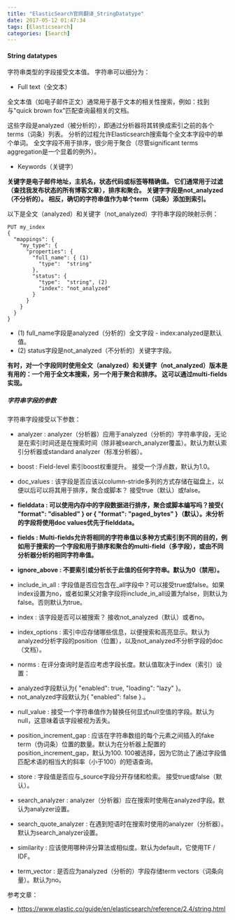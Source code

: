 ```yaml
---
title: "ElasticSearch官网翻译_StringDatatype"
date: 2017-05-12 01:47:34
tags: [Elasticsearch]
categories: [Search]
---
```


#### String datatypes

字符串类型的字段接受文本值。 字符串可以细分为：

- Full text（全文本）

全文本值（如电子邮件正文）通常用于基于文本的相关性搜索，例如：找到与"quick brown fox"匹配查询最相关的文档。

这些字段是analyzed（被分析的），即通过分析器将其转换成索引之前的各个terms（词条）列表。 分析的过程允许Elasticsearch搜索每个全文本字段中的单个单词。 全文字段不用于排序，很少用于聚合（尽管significant terms aggregation是一个显着的例外）。

- Keywords（关键字）

<b>关键字是电子邮件地址，主机名，状态代码或标签等精确值。 它们通常用于过滤（查找我发布状态的所有博客文章），排序和聚合。 关键字字段是not_analyzed（不分析的）。 相反，确切的字符串值作为单个term（词条）添加到索引。</b>

以下是全文（analyzed）和关键字（not_analyzed）字符串字段的映射示例：

```
PUT my_index
{
  "mappings": {
    "my_type": {
      "properties": {
        "full_name": { (1)
          "type":  "string"
        },
        "status": {
          "type":  "string", (2)
          "index": "not_analyzed"
        }
      }
    }
  }
}
```

- (1) full_name字段是analyzed（分析的）全文字段 - index:analyzed是默认值。
- (2) status字段是not_analyzed（不分析的）关键字字段。

<b>有时，对一个字段同时使用全文（analyzed）和关键字（not_analyzed）版本是有用的：一个用于全文本搜索，另一个用于聚合和排序。 这可以通过multi-fields实现。</b>

##### 字符串字段的参数

字符串字段接受以下参数：

- analyzer : analyzer（分析器）应用于analyzed（分析的）字符串字段，无论是在索引时间还是在搜索时间（除非被search_analyzer覆盖）。默认为默认索引分析器或standard analyzer（标准分析器）。

- boost : Field-level 索引boost权重提升。 接受一个浮点数，默认为1.0。

- doc_values : 该字段是否应该以column-stride多列的方式存储在磁盘上，以便以后可以将其用于排序，聚合或脚本？ 接受true（默认）或false。

- <b>fielddata : 可以使用内存中的字段数据进行排序，聚合或脚本编写吗？接受{ "format": "disabled" } or { "format": "paged_bytes" }（默认）。未分析的字段将使用doc values优先于fielddata。</b>

- <b>fields : Multi-fields允许将相同的字符串值以多种方式索引到不同的目的，例如用于搜索的一个字段和用于排序和聚合的multi-field（多字段），或由不同分析器分析的相同字符串值。</b>

- <b>ignore_above : 不要索引或分析长于此值的任何字符串。默认为0（禁用）。</b>

- include_in_all : 字段值是否应包含在_all字段中？可以接受true或false。如果index设置为no，或者如果父对象字段将include_in_all设置为false，则默认为false。否则默认为true。

- index : 该字段是否可以被搜索？ 接收not_analyzed（默认）或者no。

- index_options : 索引中应存储哪些信息，以便搜索和高亮显示。默认为analyzed分析字段的position（位置），以及not_analyzed不分析字段的doc（文档）。

- norms : 在评分查询时是否应考虑字段长度。默认值取决于index（索引）设置：
 * analyzed字段默认为{ "enabled": true, "loading": "lazy" }。
 * not_analyzed字段默认为{ "enabled": false }.。

- null_value : 接受一个字符串值作为替换任何显式null空值的字段。默认为null，这意味着该字段被视为丢失。

- position_increment_gap : 应该在字符串数组的每个元素之间插入的fake term（伪词条）位置的数量。默认为在分析器上配置的position_increment_gap，默认为100. 100被选择，因为它防止了通过字段值匹配术语的相当大的斜率（小于100）的短语查询。

- store : 字段值是否应与_source字段分开存储和检索。 接受true或false（默认）。

- search_analyzer : analyzer（分析器）应在搜索时使用在analyzed字段。默认为analyzer设置。

- search_quote_analyzer : 在遇到短语时在搜索时使用的analyzer（分析器）。默认为search_analyzer设置。

- similarity : 应该使用哪种评分算法或相似度。默认为default，它使用TF / IDF。

- term_vector : 是否应为analyzed（分析的）字段存储term vectors（词条向量）。默认为no。


参考文章：

- https://www.elastic.co/guide/en/elasticsearch/reference/2.4/string.html
